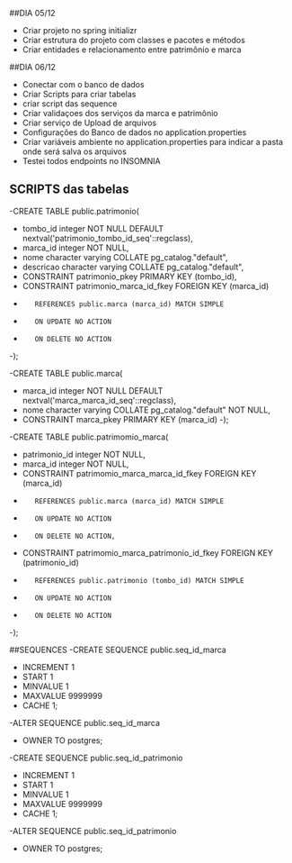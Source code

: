 ##DIA 05/12
- Criar projeto no spring initializr 
- Criar estrutura do projeto com classes e pacotes e métodos
- Criar entidades e relacionamento entre patrimônio e marca

##DIA 06/12
- Conectar com o banco de dados
- Criar Scripts para criar tabelas 
- criar script das sequence
- Criar validaçoes dos serviços da marca e patrimônio
- Criar serviço de Upload de arquivos
- Configurações do Banco de dados no application.properties 
- Criar variáveis ambiente no application.properties para indicar a pasta onde será salva os arquivos
- Testei todos endpoints no INSOMNIA


## SCRIPTS das tabelas
-CREATE TABLE public.patrimonio(
-    tombo_id integer NOT NULL DEFAULT nextval('patrimonio_tombo_id_seq'::regclass),
-    marca_id integer NOT NULL,
-    nome character varying COLLATE pg_catalog."default",
-    descricao character varying COLLATE pg_catalog."default",
-    CONSTRAINT patrimonio_pkey PRIMARY KEY (tombo_id),
-    CONSTRAINT patrimonio_marca_id_fkey FOREIGN KEY (marca_id)
-        REFERENCES public.marca (marca_id) MATCH SIMPLE
-        ON UPDATE NO ACTION
-        ON DELETE NO ACTION
-);


-CREATE TABLE public.marca(
-    marca_id integer NOT NULL DEFAULT nextval('marca_marca_id_seq'::regclass),
-    nome character varying COLLATE pg_catalog."default" NOT NULL,
-    CONSTRAINT marca_pkey PRIMARY KEY (marca_id)
-);

-CREATE TABLE public.patrimomio_marca(
-    patrimonio_id integer NOT NULL,
-    marca_id integer NOT NULL,
-    CONSTRAINT patrimomio_marca_marca_id_fkey FOREIGN KEY (marca_id)
-        REFERENCES public.marca (marca_id) MATCH SIMPLE
-        ON UPDATE NO ACTION
-        ON DELETE NO ACTION,
-    CONSTRAINT patrimomio_marca_patrimonio_id_fkey FOREIGN KEY (patrimonio_id)
-        REFERENCES public.patrimonio (tombo_id) MATCH SIMPLE
-        ON UPDATE NO ACTION
-        ON DELETE NO ACTION
-);


##SEQUENCES
-CREATE SEQUENCE public.seq_id_marca
-    INCREMENT 1
-    START 1
-    MINVALUE 1
-    MAXVALUE 9999999
-    CACHE 1;

-ALTER SEQUENCE public.seq_id_marca
-    OWNER TO postgres;



-CREATE SEQUENCE public.seq_id_patrimonio
-    INCREMENT 1
-    START 1
-    MINVALUE 1
-    MAXVALUE 9999999
-    CACHE 1;

-ALTER SEQUENCE public.seq_id_patrimonio
-    OWNER TO postgres;